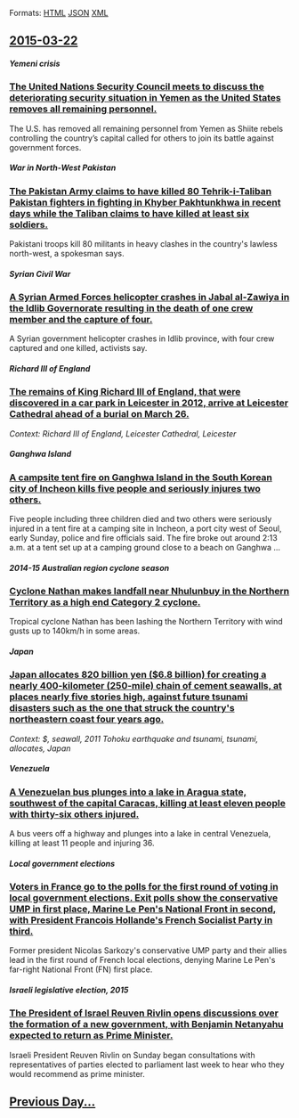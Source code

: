 
Formats: [HTML](2015/03/22/index.html)  [JSON](2015/03/22/index.json)  [XML](2015/03/22/index.xml)  

## [2015-03-22](/news/2015/03/22/index.md)

##### Yemeni crisis
### [The United Nations Security Council meets to discuss the deteriorating security situation in Yemen as the United States removes all remaining personnel. ](/news/2015/03/22/the-united-nations-security-council-meets-to-discuss-the-deteriorating-security-situation-in-yemen-as-the-united-states-removes-all-remainin.md)
The U.S. has removed all remaining personnel from Yemen as Shiite rebels controlling the country’s capital called for others to join its battle against government forces.

##### War in North-West Pakistan
### [The Pakistan Army claims to have killed 80 Tehrik-i-Taliban Pakistan fighters in fighting in Khyber Pakhtunkhwa in recent days while the Taliban claims to have killed at least six soldiers. ](/news/2015/03/22/the-pakistan-army-claims-to-have-killed-80-tehrik-i-taliban-pakistan-fighters-in-fighting-in-khyber-pakhtunkhwa-in-recent-days-while-the-tal.md)
Pakistani troops kill 80 militants in heavy clashes in the country&#039;s lawless north-west, a spokesman says.

##### Syrian Civil War
### [A Syrian Armed Forces helicopter crashes in Jabal al-Zawiya in the Idlib Governorate resulting in the death of one crew member and the capture of four. ](/news/2015/03/22/a-syrian-armed-forces-helicopter-crashes-in-jabal-al-zawiya-in-the-idlib-governorate-resulting-in-the-death-of-one-crew-member-and-the-captu.md)
A Syrian government helicopter crashes in Idlib province, with four crew captured and one killed, activists say.

##### Richard III of England
### [The remains of King Richard III of England, that were discovered in a car park in Leicester in 2012, arrive at Leicester Cathedral ahead of a burial on March 26. ](/news/2015/03/22/the-remains-of-king-richard-iii-of-england-that-were-discovered-in-a-car-park-in-leicester-in-2012-arrive-at-leicester-cathedral-ahead-of.md)
_Context: Richard III of England, Leicester Cathedral, Leicester_

##### Ganghwa Island
### [A campsite tent fire on Ganghwa Island in the South Korean city of Incheon kills five people and seriously injures two others. ](/news/2015/03/22/a-campsite-tent-fire-on-ganghwa-island-in-the-south-korean-city-of-incheon-kills-five-people-and-seriously-injures-two-others.md)
 Five people including three children died and two others were seriously injured in a tent fire at a camping site in Incheon, a port city west of Seoul, early Sunday, police and fire officials said. The fire broke out around 2:13 a.m. at a tent set up at a camping ground close to a beach on Ganghwa ...

##### 2014-15 Australian region cyclone season
### [Cyclone Nathan makes landfall near Nhulunbuy in the Northern Territory as a high end Category 2 cyclone. ](/news/2015/03/22/cyclone-nathan-makes-landfall-near-nhulunbuy-in-the-northern-territory-as-a-high-end-category-2-cyclone.md)
Tropical cyclone Nathan has been lashing the Northern Territory with wind gusts up to 140km/h in some areas.

##### Japan
### [Japan allocates 820 billion yen ($6.8 billion) for creating a nearly 400-kilometer (250-mile) chain of cement seawalls, at places nearly five stories high, against future tsunami disasters such as the one that struck the country's northeastern coast four years ago. ](/news/2015/03/22/japan-allocates-820-billion-yen-6-8-billion-for-creating-a-nearly-400-kilometer-250-mile-chain-of-cement-seawalls-at-places-nearly-fiv.md)
_Context: $, seawall, 2011 Tohoku earthquake and tsunami, tsunami, allocates, Japan_

##### Venezuela
### [A Venezuelan bus plunges into a lake in Aragua state, southwest of the capital Caracas, killing at least eleven people with thirty-six others injured. ](/news/2015/03/22/a-venezuelan-bus-plunges-into-a-lake-in-aragua-state-southwest-of-the-capital-caracas-killing-at-least-eleven-people-with-thirty-six-other.md)
A bus veers off a highway and plunges into a lake in central Venezuela, killing at least 11 people and injuring 36.

##### Local government elections
### [Voters in France go to the polls for the first round of voting in local government elections. Exit polls show the conservative UMP in first place, Marine Le Pen's National Front in second, with President Francois Hollande's French Socialist Party in third. ](/news/2015/03/22/voters-in-france-go-to-the-polls-for-the-first-round-of-voting-in-local-government-elections-exit-polls-show-the-conservative-ump-in-first.md)
Former president Nicolas Sarkozy&#39;s conservative UMP party and their allies lead in the first round of French local elections, denying Marine Le Pen&#39;s far-right National Front (FN) first place.

##### Israeli legislative election, 2015
### [The President of Israel Reuven Rivlin opens discussions over the formation of a new government, with Benjamin Netanyahu expected to return as Prime Minister. ](/news/2015/03/22/the-president-of-israel-reuven-rivlin-opens-discussions-over-the-formation-of-a-new-government-with-benjamin-netanyahu-expected-to-return-a.md)
Israeli President Reuven Rivlin on Sunday began consultations with representatives of parties elected to parliament last week to hear who they would recommend as prime minister.

## [Previous Day...](/news/2015/03/21/index.md)

